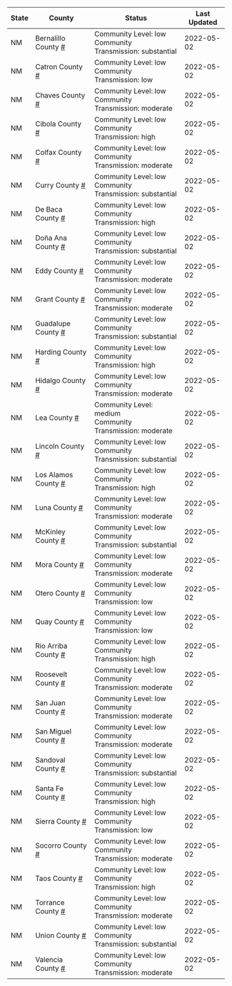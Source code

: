 State | County | Status | Last Updated
--- | --- | --- | --- 
NM | Bernalillo County <a href="#bernalillo_county">#</a> | <a name="bernalillo_county"></a>Community Level: low<br/>Community Transmission: substantial | 2022-05-02
NM | Catron County <a href="#catron_county">#</a> | <a name="catron_county"></a>Community Level: low<br/>Community Transmission: low | 2022-05-02
NM | Chaves County <a href="#chaves_county">#</a> | <a name="chaves_county"></a>Community Level: low<br/>Community Transmission: moderate | 2022-05-02
NM | Cibola County <a href="#cibola_county">#</a> | <a name="cibola_county"></a>Community Level: low<br/>Community Transmission: high | 2022-05-02
NM | Colfax County <a href="#colfax_county">#</a> | <a name="colfax_county"></a>Community Level: low<br/>Community Transmission: moderate | 2022-05-02
NM | Curry County <a href="#curry_county">#</a> | <a name="curry_county"></a>Community Level: low<br/>Community Transmission: substantial | 2022-05-02
NM | De Baca County <a href="#de_baca_county">#</a> | <a name="de_baca_county"></a>Community Level: low<br/>Community Transmission: high | 2022-05-02
NM | Doña Ana County <a href="#doña_ana_county">#</a> | <a name="doña_ana_county"></a>Community Level: low<br/>Community Transmission: substantial | 2022-05-02
NM | Eddy County <a href="#eddy_county">#</a> | <a name="eddy_county"></a>Community Level: low<br/>Community Transmission: moderate | 2022-05-02
NM | Grant County <a href="#grant_county">#</a> | <a name="grant_county"></a>Community Level: low<br/>Community Transmission: moderate | 2022-05-02
NM | Guadalupe County <a href="#guadalupe_county">#</a> | <a name="guadalupe_county"></a>Community Level: low<br/>Community Transmission: substantial | 2022-05-02
NM | Harding County <a href="#harding_county">#</a> | <a name="harding_county"></a>Community Level: low<br/>Community Transmission: high | 2022-05-02
NM | Hidalgo County <a href="#hidalgo_county">#</a> | <a name="hidalgo_county"></a>Community Level: low<br/>Community Transmission: moderate | 2022-05-02
NM | Lea County <a href="#lea_county">#</a> | <a name="lea_county"></a>Community Level: medium<br/>Community Transmission: moderate | 2022-05-02
NM | Lincoln County <a href="#lincoln_county">#</a> | <a name="lincoln_county"></a>Community Level: low<br/>Community Transmission: substantial | 2022-05-02
NM | Los Alamos County <a href="#los_alamos_county">#</a> | <a name="los_alamos_county"></a>Community Level: low<br/>Community Transmission: high | 2022-05-02
NM | Luna County <a href="#luna_county">#</a> | <a name="luna_county"></a>Community Level: low<br/>Community Transmission: moderate | 2022-05-02
NM | McKinley County <a href="#mckinley_county">#</a> | <a name="mckinley_county"></a>Community Level: low<br/>Community Transmission: substantial | 2022-05-02
NM | Mora County <a href="#mora_county">#</a> | <a name="mora_county"></a>Community Level: low<br/>Community Transmission: moderate | 2022-05-02
NM | Otero County <a href="#otero_county">#</a> | <a name="otero_county"></a>Community Level: low<br/>Community Transmission: low | 2022-05-02
NM | Quay County <a href="#quay_county">#</a> | <a name="quay_county"></a>Community Level: low<br/>Community Transmission: low | 2022-05-02
NM | Rio Arriba County <a href="#rio_arriba_county">#</a> | <a name="rio_arriba_county"></a>Community Level: low<br/>Community Transmission: high | 2022-05-02
NM | Roosevelt County <a href="#roosevelt_county">#</a> | <a name="roosevelt_county"></a>Community Level: low<br/>Community Transmission: moderate | 2022-05-02
NM | San Juan County <a href="#san_juan_county">#</a> | <a name="san_juan_county"></a>Community Level: low<br/>Community Transmission: moderate | 2022-05-02
NM | San Miguel County <a href="#san_miguel_county">#</a> | <a name="san_miguel_county"></a>Community Level: low<br/>Community Transmission: moderate | 2022-05-02
NM | Sandoval County <a href="#sandoval_county">#</a> | <a name="sandoval_county"></a>Community Level: low<br/>Community Transmission: substantial | 2022-05-02
NM | Santa Fe County <a href="#santa_fe_county">#</a> | <a name="santa_fe_county"></a>Community Level: low<br/>Community Transmission: high | 2022-05-02
NM | Sierra County <a href="#sierra_county">#</a> | <a name="sierra_county"></a>Community Level: low<br/>Community Transmission: low | 2022-05-02
NM | Socorro County <a href="#socorro_county">#</a> | <a name="socorro_county"></a>Community Level: low<br/>Community Transmission: moderate | 2022-05-02
NM | Taos County <a href="#taos_county">#</a> | <a name="taos_county"></a>Community Level: low<br/>Community Transmission: high | 2022-05-02
NM | Torrance County <a href="#torrance_county">#</a> | <a name="torrance_county"></a>Community Level: low<br/>Community Transmission: moderate | 2022-05-02
NM | Union County <a href="#union_county">#</a> | <a name="union_county"></a>Community Level: low<br/>Community Transmission: substantial | 2022-05-02
NM | Valencia County <a href="#valencia_county">#</a> | <a name="valencia_county"></a>Community Level: low<br/>Community Transmission: moderate | 2022-05-02
